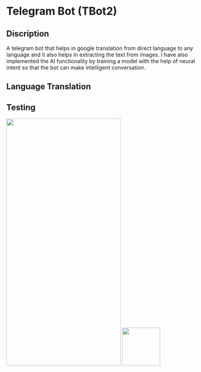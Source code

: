 # Telegram Bot (TBot2)
## Discription
A telegram bot that helps in google translation from direct language to any language and it also helps in extracting the text from images. I have also implemented the AI functionality by training a model with the help of neural intent so that the bot can make intelligent conversation.
## Language Translation
<!-- ![translate](https://user-images.githubusercontent.com/60610128/203905459-302bd027-b63c-4c21-8b33-a12736b834c0.gif) ![functions](https://user-images.githubusercontent.com/60610128/203909606-557d0d2d-35c3-4766-ad62-2dfb5b802f17.gif) -->


## Testing
<p float="left">
  <img src="https://user-images.githubusercontent.com/60610128/203905459-302bd027-b63c-4c21-8b33-a12736b834c0.gif" width="300" height="650" />
  <img src="https://user-images.githubusercontent.com/60610128/203909606-557d0d2d-35c3-4766-ad62-2dfb5b802f17.gif" width="100" height="100" /> 
<!--   <img src="/img3.png" width="100" /> -->
</p>

<!-- ![alt-text-1](image1.png "title-1") ![alt-text-2](image2.png "title-2") -->
